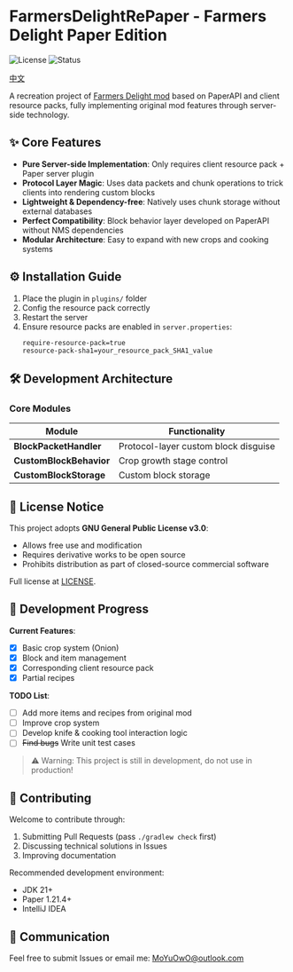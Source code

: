 # FarmersDelightRePaper - Farmers Delight Paper Edition

![License](https://img.shields.io/badge/License-GPLv3-blue)
![Status](https://img.shields.io/badge/Status-Alpha-red)

[中文](README_zh.md)

A recreation project of [Farmers Delight mod](https://modrinth.com/mod/farmers-delight) based on PaperAPI and client resource packs, fully implementing original mod features through server-side technology.

## ✨ Core Features

- **Pure Server-side Implementation**: Only requires client resource pack + Paper server plugin
- **Protocol Layer Magic**: Uses data packets and chunk operations to trick clients into rendering custom blocks
- **Lightweight & Dependency-free**: Natively uses chunk storage without external databases
- **Perfect Compatibility**: Block behavior layer developed on PaperAPI without NMS dependencies
- **Modular Architecture**: Easy to expand with new crops and cooking systems

## ⚙️ Installation Guide

1. Place the plugin in `plugins/` folder
2. Config the resource pack correctly
3. Restart the server
4. Ensure resource packs are enabled in `server.properties`:
   ```properties
   require-resource-pack=true
   resource-pack-sha1=your_resource_pack_SHA1_value
   ```

## 🛠️ Development Architecture

### Core Modules
| Module                  | Functionality                        |
|-------------------------|--------------------------------------|
| **BlockPacketHandler**  | Protocol-layer custom block disguise |
| **CustomBlockBehavior** | Crop growth stage control            |
| **CustomBlockStorage**  | Custom block storage                 |

## 📜 License Notice

This project adopts **GNU General Public License v3.0**:
- Allows free use and modification
- Requires derivative works to be open source
- Prohibits distribution as part of closed-source commercial software

Full license at [LICENSE](LICENSE).

## 🚧 Development Progress

**Current Features**:
- [x] Basic crop system (Onion)
- [x] Block and item management
- [x] Corresponding client resource pack
- [x] Partial recipes

**TODO List**:
- [ ] Add more items and recipes from original mod
- [ ] Improve crop system
- [ ] Develop knife & cooking tool interaction logic
- [ ] ~~Find bugs~~ Write unit test cases

> ⚠️ Warning: This project is still in development, do not use in production!

## 🤝 Contributing

Welcome to contribute through:
1. Submitting Pull Requests (pass `./gradlew check` first)
2. Discussing technical solutions in Issues
3. Improving documentation

Recommended development environment:
- JDK 21+
- Paper 1.21.4+
- IntelliJ IDEA

## 💬 Communication

Feel free to submit Issues or email me: [MoYuOwO@outlook.com](mailto:MoYuOwO@outlook.com)